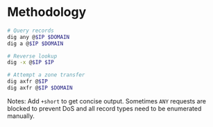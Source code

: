 # Methodology

```bash
# Query records
dig any @$IP $DOMAIN
dig a @$IP $DOMAIN

# Reverse lookup
dig -x @$IP $IP

# Attempt a zone transfer
dig axfr @$IP
dig axfr @$IP $DOMAIN
```

Notes: Add `+short` to get concise output. Sometimes `ANY` requests are blocked to prevent DoS and all record types need to be enumerated manually.
